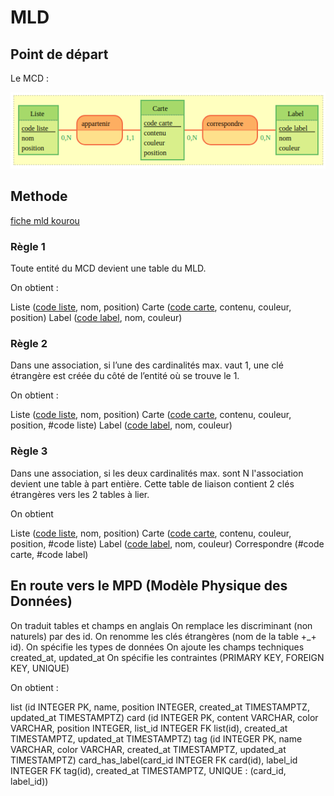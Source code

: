 # MLD

## Point de départ

Le MCD :

![MCD oKanban](./../MCD/mcd.png)

## Methode 

[fiche mld kourou](https://kourou.oclock.io/ressources/fiche-recap/mld/)

### Règle 1

Toute entité du MCD devient une table du MLD.

On obtient :

Liste (<u>code liste</u>, nom, position)
Carte (<u>code carte</u>, contenu, couleur, position)
Label (<u>code label</u>, nom, couleur)

### Règle 2

Dans une association, si l’une des cardinalités max. vaut 1, une clé étrangère est créée du côté de l’entité où se trouve le 1.

On obtient :

Liste (<u>code liste</u>, nom, position)
Carte (<u>code carte</u>, contenu, couleur, position, #code liste)
Label (<u>code label</u>, nom, couleur)

### Règle 3

Dans une association, si les deux cardinalités max. sont N l'association devient une table à part entière. Cette table de liaison contient 2 clés étrangères vers les 2 tables à lier.

On obtient

Liste (<u>code liste</u>, nom, position)
Carte (<u>code carte</u>, contenu, couleur, position, #code liste)
Label (<u>code label</u>, nom, couleur)
Correspondre (#code carte, #code label)

## En route vers le MPD (Modèle Physique des Données)

On traduit tables et champs en anglais
On remplace les discriminant (non naturels) par des id.
On renomme les clés étrangères (nom de la table +_+ id).
On spécifie les types de données
On ajoute les champs techniques created_at, updated_at
On spécifie les contraintes (PRIMARY KEY, FOREIGN KEY, UNIQUE)

On obtient :

list (id INTEGER PK, name, position INTEGER, created_at TIMESTAMPTZ, updated_at TIMESTAMPTZ)
card (id INTEGER PK, content VARCHAR, color VARCHAR, position INTEGER, list_id INTEGER FK list(id), created_at TIMESTAMPTZ, updated_at TIMESTAMPTZ)
tag (id INTEGER PK, name VARCHAR, color VARCHAR, created_at TIMESTAMPTZ, updated_at TIMESTAMPTZ)
card_has_label(card_id INTEGER FK card(id), label_id INTEGER FK tag(id), created_at TIMESTAMPTZ, UNIQUE : (card_id, label_id))
